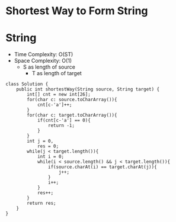 # Shortest Way to Form String

# String

- Time Complexity: O(ST)
- Space Complexity: O(1)
  - S as length of source
    - T as length of target

```
class Solution {
    public int shortestWay(String source, String target) {
        int[] cnt = new int[26];
        for(char c: source.toCharArray()){
            cnt[c-'a']++;
        }
        for(char c: target.toCharArray()){
            if(cnt[c-'a'] == 0){
                return -1;
            }
        }
        int j = 0,
            res = 0;
        while(j < target.length()){
            int i = 0;
            while(i < source.length() && j < target.length()){
                if(source.charAt(i) == target.charAt(j)){
                    j++;
                }
                i++;
            }
            res++;
        }
        return res;
    }
}
```
